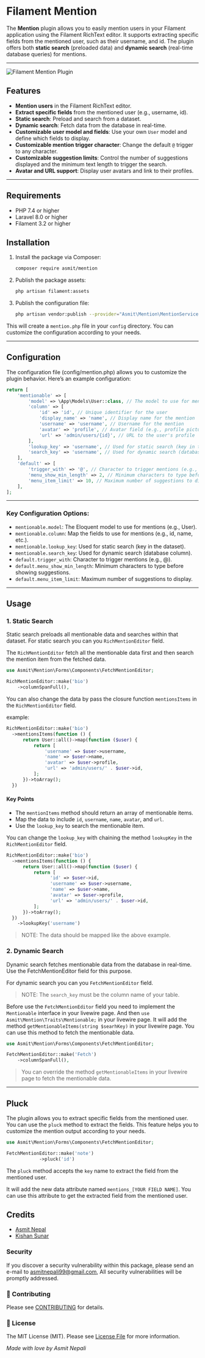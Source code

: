 # Filament Mention
The **Mention** plugin allows you to easily mention users in your Filament application using the Filament RichText editor. It supports extracting specific fields from the mentioned user, such as their username, and id. The plugin offers both **static search** (preloaded data) and **dynamic search** (real-time database queries) for mentions.

---
![Filament Mention Plugin](https://raw.githubusercontent.com/AsmitNepali/filament-mention/refs/heads/dev/images/cover.jpeg?token=GHSAT0AAAAAAC6PK4PRQUVCAOQNBHO4TH2QZ5QSKBA)

## Features
- **Mention users** in the Filament RichText editor.
- **Extract specific fields** from the mentioned user (e.g., username, id).
- **Static search**: Preload and search from a dataset.
- **Dynamic search**: Fetch data from the database in real-time.
- **Customizable user model and fields**: Use your own `User` model and define which fields to display.
- **Customizable mention trigger character**: Change the default `@` trigger to any character.
- **Customizable suggestion limits**: Control the number of suggestions displayed and the minimum text length to trigger the search.
- **Avatar and URL support**: Display user avatars and link to their profiles.

---

## Requirements
- PHP 7.4 or higher
- Laravel 8.0 or higher
- Filament 3.2 or higher


## Installation

1. Install the package via Composer:
   ```bash
   composer require asmit/mention
    ```
2. Publish the package assets:
   ```bash
   php artisan filament:assets
   ```
3. Publish the configuration file:
   ```bash
   php artisan vendor:publish --provider="Asmit\Mention\MentionServiceProvider" --tag="asmit-mention-config"
   ```
This will create a `mention.php` file in your `config` directory. You can customize the configuration according to your needs.

---
## Configuration
The configuration file (config/mention.php) allows you to customize the plugin behavior. Here’s an example configuration:
```php
return [
    'mentionable' => [
        'model' => \App\Models\User::class, // The model to use for mentions
        'column' => [
            'id' => 'id', // Unique identifier for the user
            'display_name' => 'name', // Display name for the mention
            'username' => 'username', // Username for the mention
            'avatar' => 'profile', // Avatar field (e.g., profile picture URL)
            'url' => 'admin/users/{id}', // URL to the user's profile
        ],
        'lookup_key' => 'username', // Used for static search (key in the dataset)
        'search_key' => 'username', // Used for dynamic search (database column)
    ],
    'default' => [
        'trigger_with' => '@', // Character to trigger mentions (e.g., @)
        'menu_show_min_length' => 2, // Minimum characters to type before showing suggestions
        'menu_item_limit' => 10, // Maximum number of suggestions to display
    ],
];
```
---

### Key Configuration Options:
 - ``mentionable.model``: The Eloquent model to use for mentions (e.g., User).
 - ``mentionable.column``: Map the fields to use for mentions (e.g., id, name, etc.).
 - ``mentionable.lookup_key``: Used for static search (key in the dataset).
 - ``mentionable.search_key``: Used for dynamic search (database column).
 - ``default.trigger_with``: Character to trigger mentions (e.g., @).
 - ``default.menu_show_min_length``: Minimum characters to type before showing suggestions.
 - ``default.menu_item_limit``: Maximum number of suggestions to display.

---
## Usage
### 1. Static Search
Static search preloads all mentionable data and searches within that dataset. For static search you can you ``RichMentionEditor`` field.

The ``RichMentionEditor`` fetch all the mentionable data first and then search the mention item from the fetched data.

```php
use Asmit\Mention\Forms\Components\FetchMentionEditor;

RichMentionEditor::make('bio')
    ->columnSpanFull(),
```
You can also change the data by pass the closure function ``mentionsItems`` in the ``RichMentionEditor`` field.

example:
```php
RichMentionEditor::make('bio')
  ->mentionsItems(function () {
      return User::all()->map(function ($user) {
          return [
              'username' => $user->username,
              'name' => $user->name,
              'avatar' => $user->profile,
              'url' => 'admin/users/' . $user->id,
          ];
      })->toArray();
  })
```

#### Key Points
 - The ``mentionItems`` method should return an array of mentionable items.
 - Map the data to include ``id``, ``username``, ``name``, ``avatar``, and ``url``.
 - Use the ``lookup_key`` to search the mentionable item.

You can change the ``lookup_key`` with chaining the method ``lookupKey`` in the ``RichMentionEditor`` field.
```php
RichMentionEditor::make('bio')
  ->mentionsItems(function () {
      return User::all()->map(function ($user) {
          return [
                'id' => $user->id,
                'username' => $user->username,
                'name' => $user->name,
                'avatar' => $user->profile,
                'url' => 'admin/users/' . $user->id,
          ];
      })->toArray();
  })
    ->lookupKey('username')
```
> NOTE: The data should be mapped like the above example.

### 2. Dynamic Search
Dynamic search fetches mentionable data from the database in real-time. Use the FetchMentionEditor field for this purpose. 

For dynamic search you can you ``FetchMentionEditor`` field.

> NOTE: The ``search_key`` must be the column name of your table.

Before use the ``FetchMentionEditor`` field you need to implement the ``Mentionable`` interface in your livewire page. And then ```use Asmit\Mention\Traits\Mentionable;``` in your livewire page.
It will add the method ``getMentionableItems(string $searhKey)`` in your livewire page. You can use this method to fetch the mentionable data.

```php
use Asmit\Mention\Forms\Components\FetchMentionEditor;

FetchMentionEditor::make('Fetch')
    ->columnSpanFull(),
```
> You can override the method ``getMentionableItems`` in your livewire page to fetch the mentionable data.
___
## Pluck
The plugin allows you to extract specific fields from the mentioned user. You can use the ``pluck`` method to extract the fields.
This feature helps you to customize the mention output according to your needs.

```php
use Asmit\Mention\Forms\Components\FetchMentionEditor;

FetchMentionEditor::make('note')
            ->pluck('id')
```
The ``pluck`` method accepts the ``key`` name to extract the field from the mentioned user.

It will add the new data attribute named ``mentions_[YOUR FIELD NAME]``. You can use this attribute to get the extracted field from the mentioned user.

## Credits
- [Asmit Nepal][link-asmit]
- [Kishan Sunar][link-kishan]

### Security

If you discover a security vulnerability within this package, please send an e-mail to asmitnepali99@gmail.com, All security vulnerabilities will be promptly addressed.

### 🤝 Contributing
Please see [CONTRIBUTING](CONTRIBUTING.md) for details.

### 📄 License
The MIT License (MIT). Please see [License File](LICENSE.txt) for more information.


<i>Made with love by Asmit Nepali</i>

[link-asmit]: https://github.com/AsmitNepali
[link-kishan]: https://github.con/kishan
